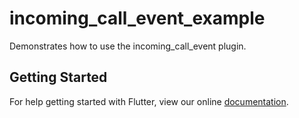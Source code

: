 # incoming_call_event_example

Demonstrates how to use the incoming_call_event plugin.

## Getting Started

For help getting started with Flutter, view our online
[documentation](https://flutter.io/).
